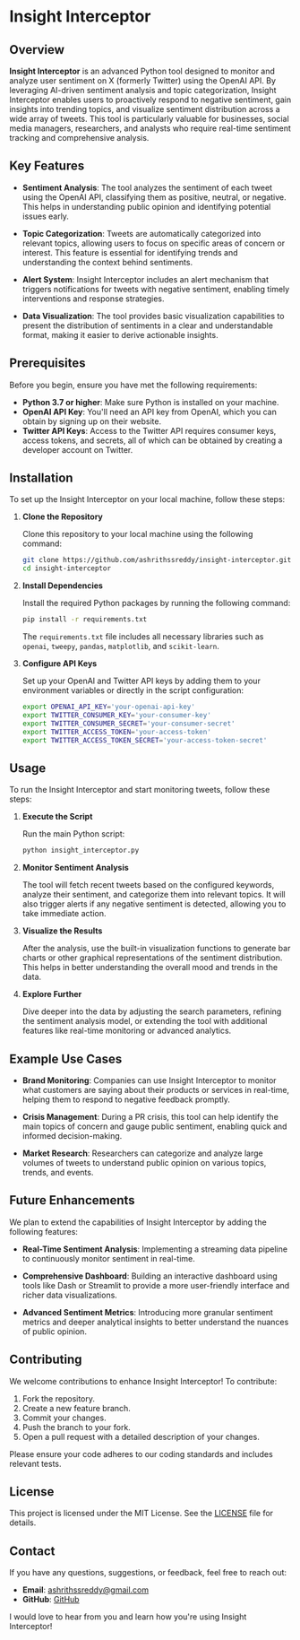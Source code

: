 # Insight Interceptor

## Overview

**Insight Interceptor** is an advanced Python tool designed to monitor and analyze user sentiment on X (formerly Twitter) using the OpenAI API. By leveraging AI-driven sentiment analysis and topic categorization, Insight Interceptor enables users to proactively respond to negative sentiment, gain insights into trending topics, and visualize sentiment distribution across a wide array of tweets. This tool is particularly valuable for businesses, social media managers, researchers, and analysts who require real-time sentiment tracking and comprehensive analysis.

## Key Features

- **Sentiment Analysis**: The tool analyzes the sentiment of each tweet using the OpenAI API, classifying them as positive, neutral, or negative. This helps in understanding public opinion and identifying potential issues early.
  
- **Topic Categorization**: Tweets are automatically categorized into relevant topics, allowing users to focus on specific areas of concern or interest. This feature is essential for identifying trends and understanding the context behind sentiments.

- **Alert System**: Insight Interceptor includes an alert mechanism that triggers notifications for tweets with negative sentiment, enabling timely interventions and response strategies.

- **Data Visualization**: The tool provides basic visualization capabilities to present the distribution of sentiments in a clear and understandable format, making it easier to derive actionable insights.

## Prerequisites

Before you begin, ensure you have met the following requirements:

- **Python 3.7 or higher**: Make sure Python is installed on your machine.
- **OpenAI API Key**: You'll need an API key from OpenAI, which you can obtain by signing up on their website.
- **Twitter API Keys**: Access to the Twitter API requires consumer keys, access tokens, and secrets, all of which can be obtained by creating a developer account on Twitter.

## Installation

To set up the Insight Interceptor on your local machine, follow these steps:

1. **Clone the Repository**

   Clone this repository to your local machine using the following command:

   ```bash
   git clone https://github.com/ashrithssreddy/insight-interceptor.git
   cd insight-interceptor
   ```

2. **Install Dependencies**

   Install the required Python packages by running the following command:

   ```bash
   pip install -r requirements.txt
   ```

   The `requirements.txt` file includes all necessary libraries such as `openai`, `tweepy`, `pandas`, `matplotlib`, and `scikit-learn`.

3. **Configure API Keys**

   Set up your OpenAI and Twitter API keys by adding them to your environment variables or directly in the script configuration:

   ```bash
   export OPENAI_API_KEY='your-openai-api-key'
   export TWITTER_CONSUMER_KEY='your-consumer-key'
   export TWITTER_CONSUMER_SECRET='your-consumer-secret'
   export TWITTER_ACCESS_TOKEN='your-access-token'
   export TWITTER_ACCESS_TOKEN_SECRET='your-access-token-secret'
   ```

## Usage

To run the Insight Interceptor and start monitoring tweets, follow these steps:

1. **Execute the Script**

   Run the main Python script:

   ```bash
   python insight_interceptor.py
   ```

2. **Monitor Sentiment Analysis**

   The tool will fetch recent tweets based on the configured keywords, analyze their sentiment, and categorize them into relevant topics. It will also trigger alerts if any negative sentiment is detected, allowing you to take immediate action.

3. **Visualize the Results**

   After the analysis, use the built-in visualization functions to generate bar charts or other graphical representations of the sentiment distribution. This helps in better understanding the overall mood and trends in the data.

4. **Explore Further**

   Dive deeper into the data by adjusting the search parameters, refining the sentiment analysis model, or extending the tool with additional features like real-time monitoring or advanced analytics.

## Example Use Cases

- **Brand Monitoring**: Companies can use Insight Interceptor to monitor what customers are saying about their products or services in real-time, helping them to respond to negative feedback promptly.
  
- **Crisis Management**: During a PR crisis, this tool can help identify the main topics of concern and gauge public sentiment, enabling quick and informed decision-making.
  
- **Market Research**: Researchers can categorize and analyze large volumes of tweets to understand public opinion on various topics, trends, and events.

## Future Enhancements

We plan to extend the capabilities of Insight Interceptor by adding the following features:

- **Real-Time Sentiment Analysis**: Implementing a streaming data pipeline to continuously monitor sentiment in real-time.
  
- **Comprehensive Dashboard**: Building an interactive dashboard using tools like Dash or Streamlit to provide a more user-friendly interface and richer data visualizations.

- **Advanced Sentiment Metrics**: Introducing more granular sentiment metrics and deeper analytical insights to better understand the nuances of public opinion.

## Contributing

We welcome contributions to enhance Insight Interceptor! To contribute:

1. Fork the repository.
2. Create a new feature branch.
3. Commit your changes.
4. Push the branch to your fork.
5. Open a pull request with a detailed description of your changes.

Please ensure your code adheres to our coding standards and includes relevant tests.

## License

This project is licensed under the MIT License. See the [LICENSE](LICENSE) file for details.

## Contact

If you have any questions, suggestions, or feedback, feel free to reach out:

- **Email**: [ashrithssreddy@gmail.com](mailto:ashrithssreddy@gmail.com)
- **GitHub**: [GitHub](https://github.com/ashrithssreddy)

I would love to hear from you and learn how you're using Insight Interceptor!
